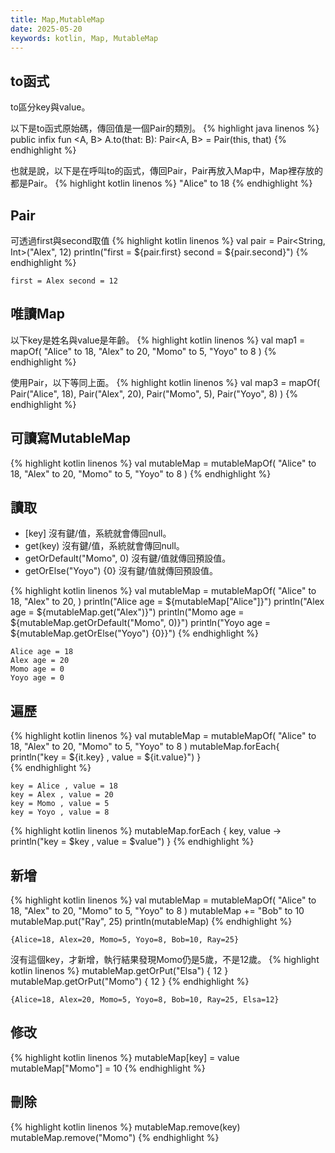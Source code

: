 ```yaml
---
title: Map,MutableMap
date: 2025-05-20
keywords: kotlin, Map, MutableMap
---
```

## to函式
to區分key與value。

以下是to函式原始碼，傳回值是一個Pair的類別。
{% highlight java linenos %}
public infix fun <A, B> A.to(that: B): Pair<A, B> = Pair(this, that)
{% endhighlight %}

也就是說，以下是在呼叫to的函式，傳回Pair，Pair再放入Map中，Map裡存放的都是Pair。
{% highlight kotlin linenos %}
"Alice" to 18
{% endhighlight %}

## Pair
可透過first與second取值
{% highlight kotlin linenos %}
val pair = Pair<String, Int>("Alex", 12)
println("first = ${pair.first} second = ${pair.second}")
{% endhighlight %}
```
first = Alex second = 12
```

## 唯讀Map
以下key是姓名與value是年齡。
{% highlight kotlin linenos %}
val map1 = mapOf(
    "Alice" to 18,
    "Alex" to 20,
    "Momo" to 5,
    "Yoyo" to 8
)
{% endhighlight %}

使用Pair，以下等同上面。
{% highlight kotlin linenos %}
val map3 = mapOf(
    Pair("Alice", 18),
    Pair("Alex", 20),
    Pair("Momo", 5),
    Pair("Yoyo", 8)
)
{% endhighlight %}

## 可讀寫MutableMap
{% highlight kotlin linenos %}
val mutableMap = mutableMapOf(
    "Alice" to 18,
    "Alex" to 20,
    "Momo" to 5,
    "Yoyo" to 8
)
{% endhighlight %}

## 讀取
- \[key\] 沒有鍵\/值，系統就會傳回null。
- get(key) 沒有鍵\/值，系統就會傳回null。
- getOrDefault("Momo", 0) 沒有鍵\/值就傳回預設值。
- getOrElse("Yoyo") \{0\} 沒有鍵\/值就傳回預設值。

{% highlight kotlin linenos %}
val mutableMap = mutableMapOf(
    "Alice" to 18,
    "Alex" to 20,
)
println("Alice age = ${mutableMap["Alice"]}")
println("Alex age = ${mutableMap.get("Alex")}")
println("Momo age = ${mutableMap.getOrDefault("Momo", 0)}")
println("Yoyo age = ${mutableMap.getOrElse("Yoyo") {0}}")
{% endhighlight %}
```
Alice age = 18
Alex age = 20
Momo age = 0
Yoyo age = 0
```

## 遍歷
{% highlight kotlin linenos %}
val mutableMap = mutableMapOf(
    "Alice" to 18,
    "Alex" to 20,
    "Momo" to 5,
    "Yoyo" to 8
)
mutableMap.forEach{
    println("key = ${it.key} , value = ${it.value}")
}    
{% endhighlight %}
```
key = Alice , value = 18
key = Alex , value = 20
key = Momo , value = 5
key = Yoyo , value = 8
```

{% highlight kotlin linenos %}
mutableMap.forEach { key, value ->
    println("key = $key , value = $value")
}
{% endhighlight %}

## 新增
{% highlight kotlin linenos %}
val mutableMap = mutableMapOf(
    "Alice" to 18,
    "Alex" to 20,
    "Momo" to 5,
    "Yoyo" to 8
)
mutableMap += "Bob" to 10
mutableMap.put("Ray", 25)
println(mutableMap)
{% endhighlight %}
```
{Alice=18, Alex=20, Momo=5, Yoyo=8, Bob=10, Ray=25}
```

沒有這個key，才新增，執行結果發現Momo仍是5歲，不是12歲。
{% highlight kotlin linenos %}
mutableMap.getOrPut("Elsa") { 12 }
mutableMap.getOrPut("Momo") { 12 }
{% endhighlight %}
```
{Alice=18, Alex=20, Momo=5, Yoyo=8, Bob=10, Ray=25, Elsa=12}
```

## 修改
{% highlight kotlin linenos %}
mutableMap[key] = value
mutableMap["Momo"] = 10
{% endhighlight %}

## 刪除
{% highlight kotlin linenos %}
mutableMap.remove(key)
mutableMap.remove("Momo")
{% endhighlight %}
